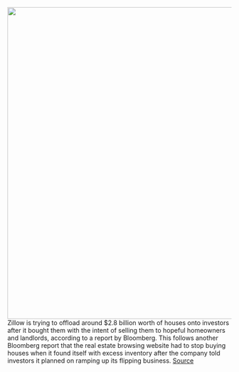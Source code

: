 <img src='https://cdn.vox-cdn.com/thumbor/OB8AW-1yW6F1Mad0F4bczl0lrYk=/0x0:4000x2000/1200x800/filters:focal(1680x680:2320x1320)/cdn.vox-cdn.com/uploads/chorus_image/image/70076829/High_Res_Zillow_DeviceProductImage_b_01.0.jpeg' width='700px' /><br/>
Zillow is trying to offload around $2.8 billion worth of houses onto investors after it bought them with the intent of selling them to hopeful homeowners and landlords, according to a report by Bloomberg. This follows another Bloomberg report that the real estate browsing website had to stop buying houses when it found itself with excess inventory after the company told investors it planned on ramping up its flipping business.
<a href='https://www.theverge.com/2021/11/1/22758176/zillow-offers-ibuyer-housing-market-inventory-investors-real-estate'> Source <a/>
